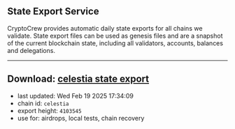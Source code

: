 ## State Export Service
CryptoCrew provides automatic daily state exports for all chains we validate. State export files can be used as genesis files and are a snapshot of the current blockchain state, including all validators, accounts, balances and delegations.

---
**Download: [celestia state export](https://dl-eu2.ccvalidators.com/SERVICE/celestia/celestia_export_4103545.json)**
---

- last updated: Wed Feb 19 2025 17:34:09
- chain id: `celestia`
- export height: `4103545`
- use for: airdrops, local tests, chain recovery
